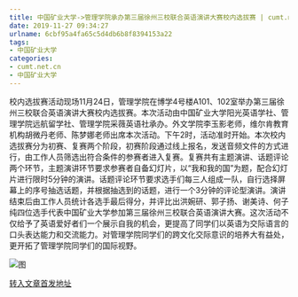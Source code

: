 ```yaml
---
title: 中国矿业大学->管理学院承办第三届徐州三校联合英语演讲大赛校内选拔赛 | cumt.net.cn
date: 2019-11-27 09:34:27
urlname: 6cbf95a4fa65c5d4db6b8f8394153a22
tags: 
- 中国矿业大学
categories:
- cumt.net.cn
- 中国矿业大学
---
```

校内选拔赛活动现场11月24日，管理学院在博学4号楼A101、102室举办第三届徐州三校联合英语演讲大赛校内选拔赛。本次活动由中国矿业大学阳光英语学社、管理学院远航留学社、管理学院采薇英语社承办。外文学院李玉影老师，维尔肯教育机构胡微丹老师、陈梦娜老师出席本次活动。下午2时，活动准时开始。本次校内选拔赛分为初赛、复赛两个阶段，初赛阶段通过线上报名，发送音频文件的方式进行，由工作人员筛选出符合条件的参赛者进入复赛。复赛共有主题演讲、话题评论两个环节，主题演讲环节要求参赛者自备幻灯片，以“我和我的国”为题，配合幻灯片进行限时5分钟的演讲。话题评论环节要求选手们每三人组成一队，自行选择屏幕上的序号抽选话题，并根据抽选到的话题，进行一个3分钟的评论型演讲。演讲结束后由工作人员统计各选手最后得分，并评比出洪婉研、郭子扬、谢美诗、何子纯四位选手代表中国矿业大学参加第三届徐州三校联合英语演讲大赛。这次活动不仅给予了英语爱好者们一个展示自我的机会，更提高了同学们以英语为交际语言的口头表达能力和交流能力。对管理学院同学们的跨文化交际意识的培养大有益处，更开拓了管理学院同学们的国际视野。

![图](http://xwzx.cumt.edu.cn/_upload/article/images/34/74/815139654f91b95b5aacaca108fe/87a2ea73-0b78-4a35-b724-54eebdce8047.jpg)

[转入文章首发地址](http://xwzx.cumt.edu.cn/6a/43/c523a551491/page.htm)